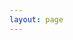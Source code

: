 ```yaml
---
layout: page
---
```



<MindMaster
  src="https://edrawcloudpubliccn.oss-cn-shenzhen.aliyuncs.com/viewer/self/24662951/share/2023-5-22/1684768357/main.svg" />